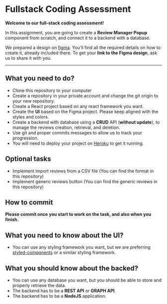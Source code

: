 # **Fullstack Coding Assessment**

**Welcome to our full-stack coding assessment!**

In this assignment, you are going to create a **Review Manager Popup** component from scratch, and connect it to a backend with a database.

We prepared a design on [figma](https://figma.com). You'll find all the required details on how to create it, already included there. To get your **link to the Figma design**, ask us to share it with you.

---

## **What you need to do?**

- Clone this repository to your computer
- Create a repository in your private account and change the git origin to your new repository.
- Create a React project based on any react framework you want.
- Create the **UI** based on the Figma project. Please keep aligned with the styles and colors.
- Create a backend with database using a **CRUD** API (**without update**), to manage the reviews creation, retrieval, and deletion.
- Use git and proper commits messages to allow us to track your progression.
- You will need to deploy your project on [Heroku](https://heroku.com) to get it running.

## **Optional tasks**

- Implement import reviews from a CSV file (You can find the format in this repository)
- Implement generic reviews button (You can find the generic reviews in this repository)

## **How to commit**

**Please commit once you start to work on the task, and also when you finish.**

## **What you need to know about the UI?**

- You can use any styling framework you want, but we are preferring [styled-components](https://styled-components.com/) or a similar styling framework.

## **What you should know about the backed?**

- You can use any database you want, but you should be able to store and properly retrieve the data.
- The backend has to be a **REST API** or **GRAPH API**.
- The backend has to be a **NodeJS** application.
